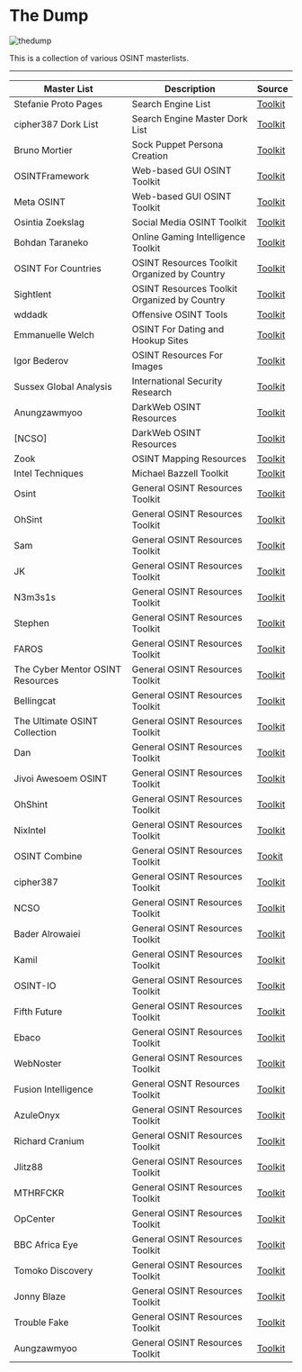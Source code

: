 # The Dump

![thedump](https://github.com/user-attachments/assets/d4a832e8-cc73-4823-9fe1-8ccdfb3f44c0)

This is a collection of various OSINT masterlists.

--------------
|Master List|Description|Source|
|-----------|-----------|------|
|Stefanie Proto Pages|Search Engine List|[Toolkit](https://start.me/p/b5ynOQ/sprp77-search-engines)|
|cipher387 Dork List|Search Engine Master Dork List|[Toolkit](https://github.com/cipher387/Dorks-collections-list)
|Bruno Mortier|Sock Puppet Persona Creation|[Toolkit](https://start.me/p/ZkMLp5/persona)
|OSINTFramework|Web-based GUI OSINT Toolkit|[Toolkit](https://osintframework.com/)
|Meta OSINT|Web-based GUI OSINT Toolkit|[Toolkit](https://metaosint.github.io)
|Osintia Zoekslag|Social Media OSINT Toolkit|[Toolkit](https://start.me/p/4K0DXg/social-media)
|Bohdan Taraneko|Online Gaming Intelligence Toolkit|[Toolkit](https://start.me/p/aL6BOM/online-gaming-intelligence)
|OSINT For Countries|OSINT Resources Toolkit Organized by Country|[Toolkit](https://github.com/wddadk/OSINT-for-countries)
|Sightlent|OSINT Resources Toolkit Organized by Country|[Toolkit](https://start.me/p/jj2XEr/osint-global-non-us)
|wddadk|Offensive OSINT Tools|[Toolkit](https://github.com/wddadk/Offensive-OSINT-Tools)
|Emmanuelle Welch|OSINT For Dating and Hookup Sites|[Toolkit](https://start.me/p/VRxaj5/dating-apps-and-hook-up-sites-for-investigators)
|Igor Bederov|OSINT Resources For Images|[Toolkit](https://start.me/p/0PgzqO/photo-osint)
|Sussex Global Analysis|International Security Research|[Toolkit](https://start.me/p/2pMv6d/international-security-research)
|Anungzawmyoo|DarkWeb OSINT Resources|[Toolkit](https://start.me/p/QR6yd4/dfm-dark-web)
[NCSO]|DarkWeb OSINT Resources|[Toolkit](https://start.me/p/X2wwpk/14-dark-web-breach-data)
|Zook|OSINT Mapping Resources|[Toolkit](https://start.me/p/8ykwnj/mappy)
|Intel Techniques|Michael Bazzell Toolkit|[Toolkit](https://inteltechniques.com/tools/index.html)
|Osint|General OSINT Resources Toolkit|[Toolkit](https://start.me/p/rxDad8/global)
|OhSint|General OSINT Resources Toolkit|[Toolkit](https://start.me/p/KMjgBy/sim-s-tools)
|Sam|General OSINT Resources Toolkit|[Toolkit](https://start.me/p/ZNLPYO/verification-tools)
|JK|General OSINT Resources Toolkit|[Toolkit](https://start.me/p/b5Aow7/asint_collection)
|N3m3s1s|General OSINT Resources Toolkit|[Toolkit](https://start.me/p/7kMdYp/karma-toolkit)
|Stephen|General OSINT Resources Toolkit|[Toolkit](https://start.me/p/8y52v0/tools-list)
|FAROS|General OSINT Resources Toolkit|[Toolkit](https://start.me/p/1kvvxN/faros-osint-resources)
|The Cyber Mentor OSINT Resources|General OSINT Resources Toolkit|[Toolkit](https://github.com/TCM-Course-Resources/Open-Source-Intellingence-Resources)
|Bellingcat|General OSINT Resources Toolkit|[Toolkit](https://bellingcat.gitbook.io/toolkit)
|The Ultimate OSINT Collection|General OSINT Resources Toolkit|[Toolkit](https://start.me/p/DPYPMz/the-ultimate-osint-collection)
|Dan|General OSINT Resources Toolkit|[Toolkit](https://start.me/p/gyaOJz/investigator-tools)
|Jivoi Awesoem OSINT|General OSINT Resources Toolkit|[Toolkit](https://github.com/jivoi/awesome-osint)
|OhShint|General OSINT Resources Toolkit|[Toolkit](https://github.com/OhShINT/ohshint.gitbook.io)
|NixIntel|General OSINT Resources Toolkit|[Toolkit](https://start.me/p/rx6Qj8/nixintel-s-osint-resource-list)
|OSINT Combine| General OSINT Resources Toolkit|[Tookit](https://www.osintcombine.com/tools)
|cipher387|General OSINT Resources Toolkit|[Toolkit](https://github.com/cipher387/osint_stuff_tool_collection)
|NCSO|General OSINT Resources Toolkit|[Toolkit](https://start.me/p/BnrMKd/01-ncso)
|Bader Alrowaiei|General OSINT Resources Toolkit|[Toolkit](https://start.me/p/vjqXe1/toposint-com)
|Kamil|General OSINT Resources Toolkit|[Toolkit](https://start.me/p/DP62zl/counterintelligence-pl)
|OSINT-IO|General OSINT Resources Toolkit|[Toolkit](https://start.me/p/1kOJ9N/16-osint-io)
|Fifth Future|General OSINT Resources Toolkit|[Toolkit](https://start.me/p/3y5nEE/adze-the-osint-helper)
|Ebaco|General OSINT Resources Toolkit|[Toolkit](https://start.me/p/MEXNOe/osint-resources-master-repository)
|WebNoster|General OSINT Resources Toolkit|[Toolkit](https://start.me/p/lLA8ED/webnoser-osint)
|Fusion Intelligence|General OSNT Resources Toolkit|[Toolkit](https://start.me/p/dl7q50/fusion-intelligence)
|AzuleOnyx|General OSINT Resources Toolkit|[Toolkit](https://start.me/p/q6QJXo/azuleonyx-osint)
|Richard Cranium|General OSNIT Resources Toolkit|[Toolkit](https://start.me/p/0PwOGl/osint-all)
|Jlitz88|General OSINT Resources Toolkit|[Toolkit](https://start.me/p/NxG806/ti)
|MTHRFCKR|General OSINT Resources Toolkit|[Toolkit](https://start.me/p/DPAL4o/search-party)
|OpCenter|General OSINT Resources Toolkit|[Toolkit](https://start.me/p/GEpnjd/opcenter)
|BBC Africa Eye|General OSINT Resources Toolkit|[Toolkit](https://start.me/p/m6OJgv/the-bbc-africa-eye-forensics-dashboard)
|Tomoko Discovery|General OSINT Resources Toolkit|[Toolkit](https://start.me/p/lLzzg7/tomoko-discovery-osint)
|Jonny Blaze|General OSINT Resources Toolkit|[Toolkit](https://start.me/p/q6naJo/osint-links)
|Trouble Fake|General OSINT Resources Toolkit|[Toolkit](https://start.me/p/QRQb0O/trouble-fake)
|Aungzawmyoo|General OSINT Resources Toolkit|[Toolkit](https://start.me/p/nRvKOn/dfm-sm-osint)
